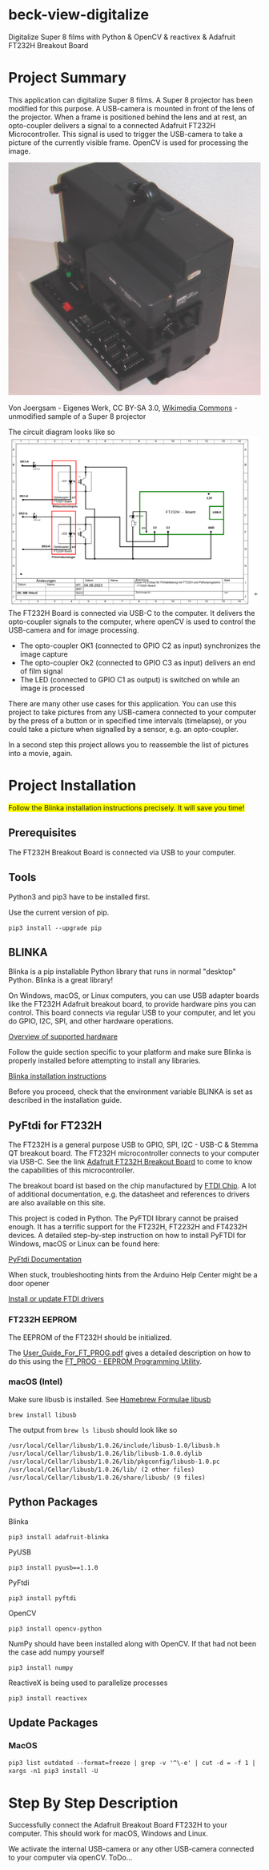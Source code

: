 # beck-view-digitalize
Digitalize Super 8 films with Python &amp; OpenCV &amp; reactivex &amp; Adafruit FT232H Breakout Board

# Project Summary

This application can digitalize Super 8 films. A Super 8 projector has been modified for this purpose. A
USB-camera is mounted in front of the lens of the projector. When a frame is positioned behind the lens and 
at rest, an opto-coupler delivers a signal to a connected Adafruit FT232H Microcontroller. This signal is used
to trigger the USB-camera to take a picture of the currently visible frame. OpenCV is used for processing the image.


![FT232H](./assets/img/BauerProjektorT610.png)

Von Joergsam - Eigenes Werk, CC BY-SA 3.0, [Wikimedia Commons](https://commons.wikimedia.org/w/index.php?curid=18493617) - unmodified sample of a Super  8 projector

The circuit diagram looks like so
![FT232H](./assets/img/FT232-Board_Optocoupler.png)
The FT232H Board is connected via USB-C to the computer. It delivers the opto-coupler signals
to the computer, where openCV is used to control the USB-camera and for image processing. 
- The opto-coupler OK1 (connected to GPIO C2 as input) synchronizes the image capture
- The opto-coupler Ok2 (connected to GPIO C3 as input) delivers an end of film signal
- The LED (connected to GPIO C1 as output) is switched on while an image is processed

There are many other use cases for this application. You can use this project to take 
pictures from any USB-camera connected to your computer by the press of a button or 
in specified time intervals (timelapse), or you could take a picture when signalled by a sensor, e.g. an opto-coupler.

In a second step this project allows you to reassemble the list of pictures into a movie, again.

# Project  Installation

<alert style="background:yellow">Follow the Blinka installation instructions precisely. It will save you time!</alert>

## Prerequisites

The FT232H Breakout Board is connected via USB to your computer.

## Tools

Python3 and pip3 have to be installed first.

Use the current version of pip.

```
pip3 install --upgrade pip
```

## BLINKA

Blinka is a pip installable Python library that runs in normal "desktop" Python. Blinka is  a
great library!

On Windows, macOS, or Linux computers, you can use USB adapter boards like the 
FT232H Adafruit breakout board, to provide hardware pins you can control. This board 
connects via regular USB to your computer, and let you do GPIO, I2C, SPI, and other hardware operations.

[Overview of supported hardware](https://circuitpython.org/blinka)

Follow the guide section specific to your platform and make sure Blinka is properly
installed before attempting to install any libraries.

[Blinka installation instructions](https://learn.adafruit.com/circuitpython-on-any-computer-with-ft232h/setup)

Before you proceed, check that the environment variable BLINKA is set as described in the installation guide.

## PyFtdi for FT232H

The FT232H is a general purpose USB to GPIO, SPI, I2C - USB-C & Stemma QT breakout board. The FT232H microcontroller 
connects to your computer via USB-C. See the link [Adafruit FT232H Breakout Board](https://www.adafruit.com/product/2264) 
to come to know the capabilities of this microcontroller.

The breakout board ist based on the chip manufactured by [FTDI Chip](https://ftdichip.com/products/ft232hq/). A lot of
additional documentation, e.g. the datasheet and references to drivers are also available on this site.

This project is coded in Python. The PyFTDI library cannot be praised enough. It has a terrific support for the FT232H, FT2232H and FT4232H devices.
A detailed step-by-step instruction on how to install PyFTDI for Windows, macOS or Linux can be found here:

[PyFtdi Documentation](https://eblot.github.io/pyftdi/)

When stuck, troubleshooting hints from the Arduino Help Center might be a door opener

[Install or update FTDI drivers](https://support.arduino.cc/hc/en-us/articles/4411305694610-Install-or-update-FTDI-drivers)
### FT232H EEPROM

The EEPROM of the FT232H should be initialized. 

The [User_Guide_For_FT_PROG.pdf](https://ftdichip.com/wp-content/uploads/2020/07/AN_124_User_Guide_For_FT_PROG.pdf)
gives a detailed description on how to do this using the
[FT_PROG - EEPROM Programming Utility](https://ftdichip.com/utilities/).

###  macOS (Intel)

Make sure libusb is installed.  See [Homebrew Formulae libusb](https://formulae.brew.sh/formula/libusb)
```
brew install libusb
```
The output from `brew ls libusb` should look like so
```
/usr/local/Cellar/libusb/1.0.26/include/libusb-1.0/libusb.h
/usr/local/Cellar/libusb/1.0.26/lib/libusb-1.0.0.dylib
/usr/local/Cellar/libusb/1.0.26/lib/pkgconfig/libusb-1.0.pc
/usr/local/Cellar/libusb/1.0.26/lib/ (2 other files)
/usr/local/Cellar/libusb/1.0.26/share/libusb/ (9 files)
```

## Python Packages 

Blinka

```
pip3 install adafruit-blinka
```

PyUSB
```
pip3 install pyusb==1.1.0
```

PyFtdi
```
pip3 install pyftdi
```

OpenCV
```
pip3 install opencv-python
```

NumPy should have been installed along with OpenCV. If that had not been the case add numpy yourself
```
pip3 install numpy
```

ReactiveX is being used to parallelize processes
```
pip3 install reactivex
```

## Update Packages

### MacOS
```
pip3 list outdated --format=freeze | grep -v '^\-e' | cut -d = -f 1 | xargs -n1 pip3 install -U 
```
# Step By Step Description

Successfully connect the Adafruit Breakout Board FT232H to your computer. This should work for macOS, Windows and Linux.

We activate the internal USB-camera or any other USB-camera connected to your computer 
via openCV. ToDo...